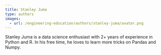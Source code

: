 ```yaml
---
title: Stanley Juma
type: authors
images:
  - url: /engineering-education/authors/stanley-juma/avatar.png 
---
```

Stanley Juma is a data science enthusiast with 2+ years of experience in Python and R. In his free time, he loves to learn more tricks on Pandas and Numpy.
